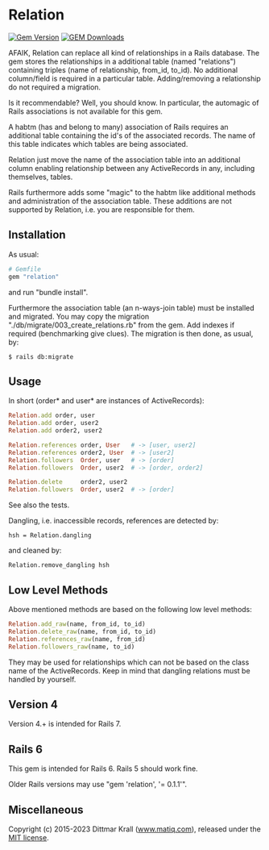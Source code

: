 # Relation
[![Gem Version](https://badge.fury.io/rb/relation.png)](http://badge.fury.io/rb/relation)
[![GEM Downloads](https://img.shields.io/gem/dt/relation?color=168AFE&logo=ruby&logoColor=FE1616)](https://rubygems.org/gems/relation)

AFAIK, Relation can replace all kind of relationships in a Rails database.
The gem stores the relationships in a additional table (named
"relations") containing
triples (name of relationship, from_id, to_id).
No additional column/field is required in a particular table.
Adding/removing a relationship do not required a migration.

Is it recommendable? Well, you should know.
In particular, the automagic of Rails associations is not available
for this gem.

A habtm (has and belong to many) association of Rails requires an
additional table containing the id's of the associated records.
The name of this table indicates which tables are being associated.

Relation just move the name of the association table into an additional
column enabling relationship between any ActiveRecords in any,
including themselves, tables.

Rails furthermore adds some "magic" to the habtm like additional methods
and administration of the association table.
These additions are not supported by Relation,
i.e. you are responsible for them.

## Installation

As usual:
``` ruby
# Gemfile
gem "relation"
```
and run "bundle install".

Furthermore the association table (an n-ways-join table) must be
installed and migrated.
You may copy the migration "./db/migrate/003_create_relations.rb"
from the gem.
Add indexes if required (benchmarking give clues).
The migration is then done, as usual, by:

    $ rails db:migrate

## Usage

In short (order* and user* are instances of ActiveRecords):

``` ruby
Relation.add order, user
Relation.add order, user2
Relation.add order2, user2

Relation.references order, User   # -> [user, user2]
Relation.references order2, User  # -> [user2]
Relation.followers  Order, user   # -> [order]
Relation.followers  Order, user2  # -> [order, order2]

Relation.delete     order2, user2
Relation.followers  Order, user2  # -> [order]
```

See also the tests.

Dangling, i.e. inaccessible records, references are detected by:

    hsh = Relation.dangling

and cleaned by:

    Relation.remove_dangling hsh

## Low Level Methods

Above mentioned methods are based on the following low level methods:

``` ruby
Relation.add_raw(name, from_id, to_id)
Relation.delete_raw(name, from_id, to_id)
Relation.references_raw(name, from_id)
Relation.followers_raw(name, to_id)
```

They may be used for relationships which can not be based on the
class name of the ActiveRecords.
Keep in mind that dangling relations must be handled by yourself.

## Version 4

Version 4.+ is intended for Rails 7.

## Rails 6

This gem is intended for Rails 6.
Rails 5 should work fine.

Older Rails versions may use "gem 'relation', '= 0.1.1'".

## Miscellaneous

Copyright (c) 2015-2023 Dittmar Krall (www.matiq.com),
released under the [MIT license](https://opensource.org/licenses/MIT).
